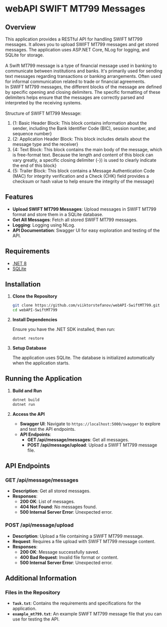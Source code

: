 # webAPI SWIFT MT799 Messages

## Overview

This application provides a RESTful API for handling SWIFT MT799 messages. It allows you to upload SWIFT MT799 messages and get stored messages. The application uses ASP.NET Core, NLog for logging, and SQLite for storage.<br><br>
A Swift MT799 message is a type of financial message used in banking to communicate between institutions and banks. It's primarily used for sending text messages regarding transactions or banking arrangements. Often used for informal communication related to trade or financial agreements.<br>
In SWIFT MT799 messages, the different blocks of the message are defined by specific opening and closing delimiters. The specific formatting of these delimiters helps ensure that the messages are correctly parsed and interpreted by the receiving systems. <br>
<br>Structure of SWIFT MT799 Message:<br>
1.	{1: Basic Header Block: This block contains information about the sender, including the Bank Identifier Code (BIC), session number, and sequence number}
2.	{2: Application Header Block: This block includes details about the message type and the receiver}
3.	{4: Text Block: This block contains the main body of the message, which is free-format text. Because the length and content of this block can vary greatly, a specific closing delimiter (-}) is used to clearly indicate the end of this block}
4.	{5: Trailer Block: This block contains a Message Authentication Code (MAC) for integrity verification and a Check (CHK) field provides a checksum or hash value to help ensure the integrity of the message}


## Features

- **Upload SWIFT MT799 Messages**: Upload messages in SWIFT MT799 format and store them in a SQLite database.
- **Get All Messages**: Fetch all stored SWIFT MT799 messages.
- **Logging**:  Logging using NLog.
- **API Documentation**: Swagger UI for easy exploration and testing of the API.

## Requirements

- [.NET 8](https://dotnet.microsoft.com/download/dotnet/8.0)
- [SQLite](https://www.sqlite.org/download.html)

## Installation

1. **Clone the Repository**

    ```sh
    git clone https://github.com/viiktorstefanov/webAPI-SwiftMT799.git
    cd webAPI-SwiftMT799
    ```

2. **Install Dependencies**

    Ensure you have the .NET SDK installed, then run:

    ```sh
    dotnet restore
    ```

3. **Setup Database**

    The application uses SQLite. The database is initialized automatically when the application starts.

## Running the Application

1. **Build and Run**

    ```sh
    dotnet build
    dotnet run
    ```

2. **Access the API**

    - **Swagger UI**: Navigate to `https://localhost:5000/swagger` to explore and test the API endpoints.
    - **API Endpoints**:
        - **GET /api/message/messages**: Get all messages.
        - **POST /api/message/upload**: Upload a SWIFT MT799 message file.

## API Endpoints

### **GET /api/message/messages**

- **Description**: Get all stored messages.
- **Responses**:
  - **200 OK**: List of messages.
  - **404 Not Found**: No messages found.
  - **500 Internal Server Error**: Unexpected error.

### **POST /api/message/upload**

- **Description**: Upload a file containing a SWIFT MT799 message.
- **Request**: Requires a file upload with SWIFT MT799 message content.
- **Responses**:
  - **200 OK**: Message successfully saved.
  - **400 Bad Request**: Invalid file format or content.
  - **500 Internal Server Error**: Unexpected error.

## Additional Information

### Files in the Repository

- **`Task.txt`**: Contains the requirements and specifications for the application.
- **`example_mt799.txt`**: An example SWIFT MT799 message file that you can use for testing the API.
